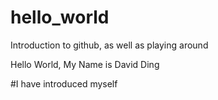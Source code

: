 # hello_world
Introduction to github, as well as playing around

Hello World, My Name is David Ding

#I have introduced myself
